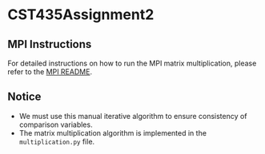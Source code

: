 # CST435Assignment2

## MPI Instructions
For detailed instructions on how to run the MPI matrix multiplication, please refer to the [MPI README](MPI/README.md).

## Notice
- We must use this manual iterative algorithm to ensure consistency of comparison variables.
- The matrix multiplication algorithm is implemented in the `multiplication.py` file.